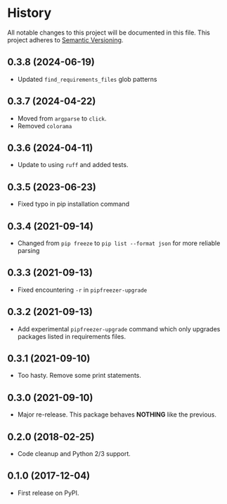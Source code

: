 # History

All notable changes to this project will be documented in this file. This project adheres to [Semantic Versioning](http://semver.org/).

## 0.3.8 (2024-06-19)

- Updated `find_requirements_files` glob patterns

## 0.3.7 (2024-04-22)

- Moved from `argparse` to `click`.
- Removed `colorama`

## 0.3.6 (2024-04-11)

- Update to using `ruff` and added tests.

## 0.3.5 (2023-06-23)

- Fixed typo in pip installation command

## 0.3.4 (2021-09-14)

- Changed from `pip freeze` to `pip list --format json` for more reliable parsing

## 0.3.3 (2021-09-13)

- Fixed encountering `-r` in `pipfreezer-upgrade`

## 0.3.2 (2021-09-13)

- Add experimental `pipfreezer-upgrade` command which only upgrades packages listed in requirements files.

## 0.3.1 (2021-09-10)

- Too hasty. Remove some print statements.

## 0.3.0 (2021-09-10)

- Major re-release. This package behaves **NOTHING** like the previous.

## 0.2.0 (2018-02-25)

- Code cleanup and Python 2/3 support.

## 0.1.0 (2017-12-04)

- First release on PyPI.
